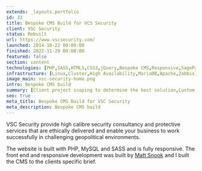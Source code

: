 ```yaml
---
extends: _layouts.portfolio
id: 33
title: Bespoke CMS Build for VCS Security
client: VSC Security
status: Rebuilt
url: https://www.vscsecurity.com/
launched: 2014-10-22 00:00:00
finished: 2022-11-29 00:00:00
featured: false
section: content
technologies: [PHP,SASS,HTML5,CSS3,jQuery,Bespoke CMS,Responsive,SagePay]
infrastructure: [Linux,Cluster,High Availability,MariaDB,Apache,Zabbix]
image_main: vsc-security-home.png
intro: Bespoke CMS build
summary: [Client project scoping to determine the best solution,Custom CMS build,Testing]
seo: true
meta_title: Bespoke CMS Build for VSC Security
meta_description: Bespoke CMS build
---
```


VSC Security provide high calibre security consultancy and protective services that are ethically delivered and enable your business to work successfully in challenging geopolitical environments.

The website is built with PHP, MySQL and SASS and is fully responsive. The front end and responsive development was built by <a href="https://snook.studio/" target="_blank" rel="external">Matt Snook</a> and I built the CMS to the clients specific brief.
